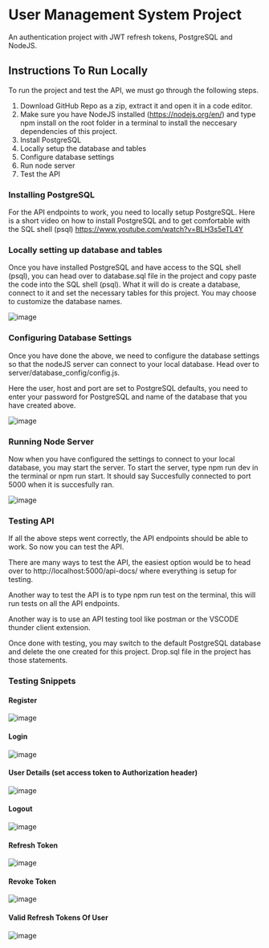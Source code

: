 # User Management System Project

An authentication project with JWT refresh tokens, PostgreSQL and NodeJS.

## Instructions To Run Locally

To run the project and test the API, we must go through the following steps.

1. Download GitHub Repo as a zip, extract it and open it in a code editor.
2. Make sure you have NodeJS installed (https://nodejs.org/en/) and type npm install on the root folder in a terminal to install the neccesary dependencies of this project.
3. Install PostgreSQL
4. Locally setup the database and tables
5. Configure database settings
6. Run node server
7. Test the API

### Installing PostgreSQL

For the API endpoints to work, you need to locally setup PostgreSQL. Here is a short video on how to install PostgreSQL and to get comfortable with the SQL shell (psql)
https://www.youtube.com/watch?v=BLH3s5eTL4Y

### Locally setting up database and tables

Once you have installed PostgreSQL and have access to the SQL shell (psql), you can head over to database.sql file in the project and copy paste the code into the SQL shell (psql). What it will do is create a database, connect to it and set the necessary tables for this project. You may choose to customize the database names.

![image](https://user-images.githubusercontent.com/52428475/210263940-c85d42b7-ec77-483c-89cb-71580bfe0320.png)

### Configuring Database Settings

Once you have done the above, we need to configure the database settings so that the nodeJS server can connect to your local database. Head over to server/database_config/config.js.

Here the user, host and port are set to PostgreSQL defaults, you need to enter your password for PostgreSQL and name of the database that you have created above.

![image](https://user-images.githubusercontent.com/52428475/210264260-b2c80232-0434-4f4e-8a54-871db578b94b.png)

### Running Node Server

Now when you have configured the settings to connect to your local database, you may start the server. To start the server, type npm run dev in the terminal or npm run start. It should say Succesfully connected to port 5000 when it is succesfully ran.

![image](https://user-images.githubusercontent.com/52428475/210264546-460a14b0-453f-4829-a2dc-bdbd1b351a9c.png)

### Testing API

If all the above steps went correctly, the API endpoints should be able to work. So now you can test the API. 

There are many ways to test the API, the easiest option would be to head over to http://localhost:5000/api-docs/ where everything is setup for testing.

Another way to test the API is to type npm run test on the terminal, this will run tests on all the API endpoints.

Another way is to use an API testing tool like postman or the VSCODE thunder client extension.

Once done with testing, you may switch to the default PostgreSQL database and delete the one created for this project. Drop.sql file in the project has those statements.

### Testing Snippets

#### Register

![image](https://user-images.githubusercontent.com/52428475/210265064-8b8468f9-92fe-4ee2-ae95-4d2fc1bc40e6.png)

#### Login

![image](https://user-images.githubusercontent.com/52428475/210265141-007e1df4-b9dd-4c0c-8a09-5bf548b2413b.png)

#### User Details (set access token to Authorization header)

![image](https://user-images.githubusercontent.com/52428475/210265366-c7424b29-82ac-4aa1-8424-061ec9f5dfec.png)

#### Logout

![image](https://user-images.githubusercontent.com/52428475/210265438-dcc36ab8-e9e7-4a90-b24e-659fb9c226ab.png)

#### Refresh Token

![image](https://user-images.githubusercontent.com/52428475/210265635-7982f4f1-c876-47a0-9046-d428ddbde5c6.png)

#### Revoke Token

![image](https://user-images.githubusercontent.com/52428475/210265685-704573f1-f21a-4552-9d40-9abc8305d3c1.png)

#### Valid Refresh Tokens Of User

![image](https://user-images.githubusercontent.com/52428475/210265783-85b79e3d-712b-4eaf-a570-3a58506e18eb.png)

